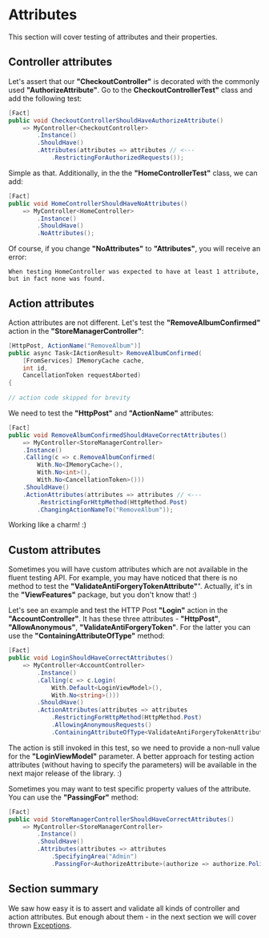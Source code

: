 # Attributes

This section will cover testing of attributes and their properties.

## Controller attributes

Let's assert that our **"CheckoutController"** is decorated with the commonly used **"AuthorizeAttribute"**. Go to the **CheckoutControllerTest"** class and add the following test:

```c#
[Fact]
public void CheckoutControllerShouldHaveAuthorizeAttribute()
    => MyController<CheckoutController>
        .Instance()
        .ShouldHave()
        .Attributes(attributes => attributes // <---
            .RestrictingForAuthorizedRequests());
```

Simple as that. Additionally, in the the **"HomeControllerTest"** class, we can add:

```c#
[Fact]
public void HomeControllerShouldHaveNoAttributes()
    => MyController<HomeController>
        .Instance()
        .ShouldHave()
        .NoAttributes();
```

Of course, if you change **"NoAttributes"** to **"Attributes"**, you will receive an error:

```text
When testing HomeController was expected to have at least 1 attribute, but in fact none was found.
```

## Action attributes

Action attributes are not different. Let's test the **"RemoveAlbumConfirmed"** action in the **"StoreManagerController"**:

```c#
[HttpPost, ActionName("RemoveAlbum")]
public async Task<IActionResult> RemoveAlbumConfirmed(
	[FromServices] IMemoryCache cache,
	int id,
	CancellationToken requestAborted)
{
		
// action code skipped for brevity
```

We need to test the **"HttpPost"** and **"ActionName"** attributes:

```c#
[Fact]
public void RemoveAlbumConfirmedShouldHaveCorrectAttributes()
    => MyController<StoreManagerController>
    .Instance()
    .Calling(c => c.RemoveAlbumConfirmed(
        With.No<IMemoryCache>(),
        With.No<int>(),
        With.No<CancellationToken>()))
    .ShouldHave()
    .ActionAttributes(attributes => attributes // <---
        .RestrictingForHttpMethod(HttpMethod.Post)
        .ChangingActionNameTo("RemoveAlbum"));
```

Working like a charm! :)

## Custom attributes

Sometimes you will have custom attributes which are not available in the fluent testing API. For example, you may have noticed that there is no method to test the **"ValidateAntiForgeryTokenAttribute"**". Actually, it's in the **"ViewFeatures"** package, but you don't know that! :)

Let's see an example and test the HTTP Post **"Login"** action in the **"AccountController"**. It has these three attributes - **"HttpPost"**, **"AllowAnonymous"**, **"ValidateAntiForgeryToken"**. For the latter you can use the **"ContainingAttributeOfType"** method:

```c#
[Fact]
public void LoginShouldHaveCorrectAttributes()
    => MyController<AccountController>
        .Instance()
        .Calling(c => c.Login(
            With.Default<LoginViewModel>(),
            With.No<string>()))
        .ShouldHave()
        .ActionAttributes(attributes => attributes
            .RestrictingForHttpMethod(HttpMethod.Post)
            .AllowingAnonymousRequests()
            .ContainingAttributeOfType<ValidateAntiForgeryTokenAttribute>()); // <---
```

The action is still invoked in this test, so we need to provide a non-null value for the **"LoginViewModel"** parameter. A better approach for testing action attributes (without having to specify the parameters) will be available in the next major release of the library. :)

Sometimes you may want to test specific property values of the attribute. You can use the **"PassingFor"** method:

```c#
[Fact]
public void StoreManagerControllerShouldHaveCorrectAttributes()
    => MyController<StoreManagerController>
        .Instance()
        .ShouldHave()
        .Attributes(attributes => attributes
            .SpecifyingArea("Admin")
            .PassingFor<AuthorizeAttribute>(authorize => authorize.Policy == "ManageStore"));
```

## Section summary

We saw how easy it is to assert and validate all kinds of controller and action attributes. But enough about them - in the next section we will cover thrown [Exceptions](/tutorial/exceptions.html).